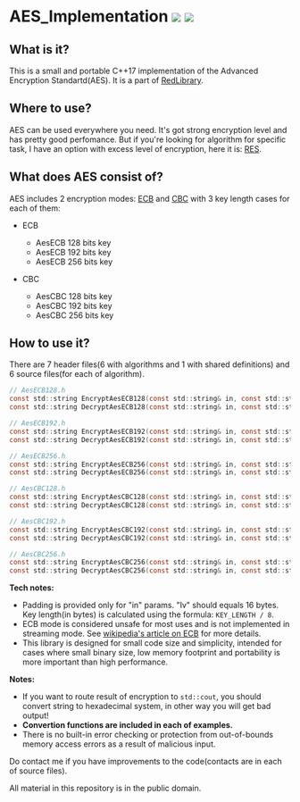 # AES_Implementation [![](https://img.shields.io/apm/l/vim-mode)](https://github.com/Red-company/RES_Implementation/blob/main/LICENSE.md) [![](https://img.shields.io/github/repo-size/vladimirrogozin/AES_Implementation)](https://github.com/vladimirrogozin/AES_Implementation)

## What is it?

This is a small and portable C++17 implementation of the Advanced Encryption Standartd(AES). It is a part of [RedLibrary](https://github.com/Red-company/RedLibrary).

## Where to use?

AES can be used everywhere you need. It's got strong encryption level and has pretty good perfomance. But if you're looking for algorithm for specific task, I have an option with excess level of encryption, here it is: [RES](https://github.com/Red-company/RES_Implementation).

## What does AES consist of?
AES includes 2 encryption modes: [ECB](https://en.wikipedia.org/wiki/Block_cipher_mode_of_operation#Electronic_Codebook_.28ECB.29) and [CBC](https://en.wikipedia.org/wiki/Block_cipher_mode_of_operation#Cipher_Block_Chaining_.28CBC.29) with 3 key length cases for each of them:

* ECB
  * AesECB 128 bits key
  * AesECB 192 bits key
  * AesECB 256 bits key
  
* CBC
  * AesCBC 128 bits key
  * AesCBC 192 bits key
  * AesCBC 256 bits key
  
## How to use it?

There are 7 header files(6 with algorithms and 1 with shared definitions) and 6 source files(for each of algorithm).

```C
// AesECB128.h
const std::string EncryptAesECB128(const std::string& in, const std::string_view key);
const std::string DecryptAesECB128(const std::string& in, const std::string_view key);

// AesECB192.h
const std::string EncryptAesECB192(const std::string& in, const std::string_view key);
const std::string DecryptAesECB192(const std::string& in, const std::string_view key);

// AesECB256.h
const std::string EncryptAesECB256(const std::string& in, const std::string_view key);
const std::string DecryptAesECB256(const std::string& in, const std::string_view key);

// AesCBC128.h
const std::string EncryptAesCBC128(const std::string& in, const std::string_view key, const std::string_view iv);
const std::string DecryptAesCBC128(const std::string& in, const std::string_view key, const std::string_view iv);

// AesCBC192.h
const std::string EncryptAesCBC192(const std::string& in, const std::string_view key, const std::string_view iv);
const std::string DecryptAesCBC192(const std::string& in, const std::string_view key, const std::string_view iv);

// AesCBC256.h
const std::string EncryptAesCBC256(const std::string& in, const std::string_view key, const std::string_view iv);
const std::string DecryptAesCBC256(const std::string& in, const std::string_view key, const std::string_view iv);
```
**Tech notes:**
 * Padding is provided only for "in" params. "Iv" should equals 16 bytes. Key length(in bytes) is calculated using the formula: `KEY_LENGTH / 8`.
 * ECB mode is considered unsafe for most uses and is not implemented in streaming mode. See [wikipedia's article on ECB](https://en.wikipedia.org/wiki/Block_cipher_mode_of_operation#Electronic_Codebook_(ECB)) for more details.
 * This library is designed for small code size and simplicity, intended for cases where small binary size, low memory footprint and portability is more important than high performance.

**Notes:**
 * If you want to route result of encryption to `std::cout`, you should convert string to hexadecimal system, in other way you will get bad output!
  * **Convertion functions are included in each of examples.**
 * There is no built-in error checking or protection from out-of-bounds memory access errors as a result of malicious input.

Do contact me if you have improvements to the code(contacts are in each of source files). 

All material in this repository is in the public domain.

